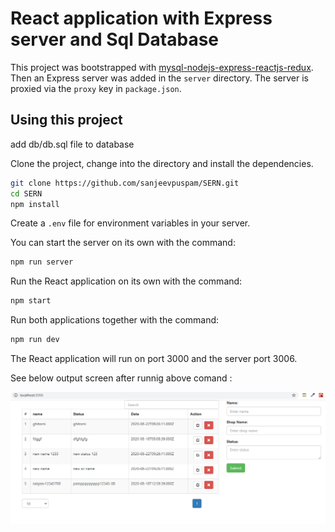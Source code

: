 # React application with Express server and Sql Database

This project was bootstrapped with [mysql-nodejs-express-reactjs-redux](https://github.com/sanjeevpuspam/SERN). Then an Express server was added in the `server` directory. The server is proxied via the `proxy` key in `package.json`.

## Using this project

add db/db.sql file to database


Clone the project, change into the directory and install the dependencies.

```bash
git clone https://github.com/sanjeevpuspam/SERN.git
cd SERN
npm install
```

Create a `.env` file for environment variables in your server.

You can start the server on its own with the command:

```bash
npm run server
```

Run the React application on its own with the command:

```bash
npm start
```

Run both applications together with the command:

```bash
npm run dev
```

The React application will run on port 3000 and the server port 3006.

See below output screen after runnig above comand : 

![alt OutPut Screen](https://github.com/sanjeevpuspam/SERN/blob/master/public/output.PNG)